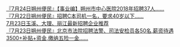   
[『7月24日朔州便民』【事业编】朔州市中心医院2018年招聘37人……](http://www.dianyue.me/archives/728/5jnrqqqo5iatdabq/)  
[『7月22日朔州便民』招聘C本司机一名，要求40岁以下......](http://www.dianyue.me/archives/646/zs1mwcy169lryus3/)  
[7月23日玉溪、大理、丽江最新招聘企业推荐](http://www.dianyue.me/archives/216/8jled03p85mcsxps/)  
[『7月23日朔州便民』北京市法院招聘法警、司法安检员各50名,薪资待遇3500+补贴+资金,缴纳五险一金……](http://www.dianyue.me/archives/692/kobmjr7s1tboqtlg/)